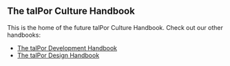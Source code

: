 ## The talPor Culture Handbook

This is the home of the future talPor Culture Handbook. Check out our other handbooks:

- [The talPor Development Handbook](http://talpor.github.io/talpor-dev-handbook/)
- [The talPor Design Handbook](http://talpor.github.io/talpor-design-handbook/)